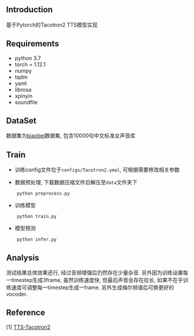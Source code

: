 ## Introduction

基于Pytorch的Tacotron2 TTS模型实现

## Requirements

* python 3.7
* torch = 1.12.1
* numpy
* tqdm
* yaml
* librosa
* xpinyin
* soundfile

## DataSet

数据集为[biaobei](https://www.data-baker.com/open_source.html)数据集, 包含10000句中文标准女声音库

## Train

* 训练config文件位于`configs/Tacotron2.ymal`, 可根据需要修改相关参数

* 数据预处理, 下载数据压缩文件后解压至`data`文件夹下

```
    python preprocess.py
```

* 训练模型

```
    python train.py
```

* 模型预测

```
    python infer.py
```

## Analysis

测试结果总体效果还行, 经过音频增强后仍然存在少量杂音. 另外因为训练设置每一timestep生成3frame, 虽然训练速度快,
但最后声音会存在拉长, 如果不在乎训练速度可调整每一timestep生成一frame. 另外生成梅尔频谱后可换更好的vocoder. 

## Reference

[1] [TTS-Tacotron2](https://gitee.com/yuhong-ldu/speech-processing/tree/master/TTS-Tacotron2)
